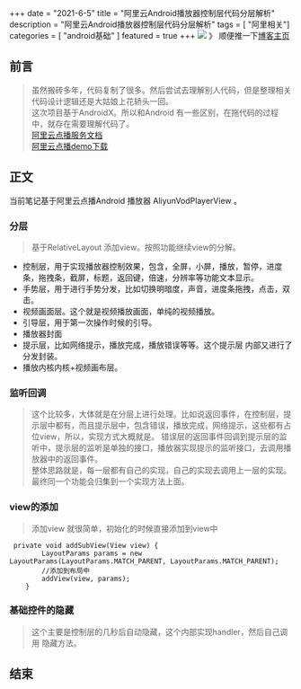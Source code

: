 +++
date = "2021-6-5"
title = "阿里云Android播放器控制层代码分层解析"
description = "阿里云Android播放器控制层代码分层解析"
tags = [ "阿里相关"]
categories = [
    "android基础"
]
featured = true
+++
![](https://gitee.com/lalalaxiaowifi/pictures/raw/master/image/%E6%97%A5%E5%B8%B8%E6%90%AC%E7%A0%96%E5%A4%B4.png)
》 顺便推一下[博客主页](http://lalalaxiaowifi.gitee.io/pictures/)
## 前言
> 虽然搬砖多年，代码复制了很多。然后尝试去理解别人代码，但是整理相关代码设计逻辑还是大姑娘上花轿头一回。<br>
> 这次项目基于AndroidX。所以和Android 有一些区别，在拖代码的过程中，就存在需要理解代码了。<br>
[阿里云点播服务文档](https://help.aliyun.com/document_detail/124714.html?spm=a2c4g.11186623.6.1163.346f7c44IaXRhR) <br>
[阿里云点播demo下载](https://help.aliyun.com/document_detail/94328.htm?spm=a2c4g.11186623.2.11.4ebb10e4lpM3WG#multiTask3266) <br>
## 正文 
当前笔记基于阿里云点播Android  播放器 AliyunVodPlayerView 。
### 分层
> 基于RelativeLayout 添加view。按照功能继续view的分解。
* 控制层，用于实现播放器控制效果，包含，全屏，小屏，播放，暂停，进度条，拖拽条，截屏，标题，返回键，倍速，分辨率等功能文本显示。
* 手势层，用于进行手势分发，比如切换明暗度，声音，进度条拖拽，点击，双击。
* 视频画面层。这个就是视频播放画面，单纯的视频播放。
* 引导层，用于第一次操作时候的引导。
* 播放器封面 
* 提示层，比如网络提示，播放完成，播放错误等等。这个提示层 内部又进行了分发封装。
* 播放内核内核+视频画布层。
### 监听回调 
> 这个比较多，大体就是在分层上进行处理。比如说返回事件，在控制层，提示层中都有，而且提示层中，包含错误，播放完成，网络提示，这些都有占位view，所以，实现方式大概就是。
> 错误层的返回事件回调到提示层的监听中，提示层的监听是单独的接口，播放器实现提示的监听接口，去调用播放器中的返回事件。<br>
> 整体思路就是，每一层都有自己的实现，自己的实现去调用上一层的实现。最终同一个功能会归集到一个实现方法上面。
### view的添加
> 添加view 就很简单，初始化的时候直接添加到view中
````aidl
 private void addSubView(View view) {
        LayoutParams params = new LayoutParams(LayoutParams.MATCH_PARENT, LayoutParams.MATCH_PARENT);
        //添加到布局中
        addView(view, params);
    }
````
### 基础控件的隐藏
>  这个主要是控制层的几秒后自动隐藏，这个内部实现handler，然后自己调用 隐藏方法。
## 结束


